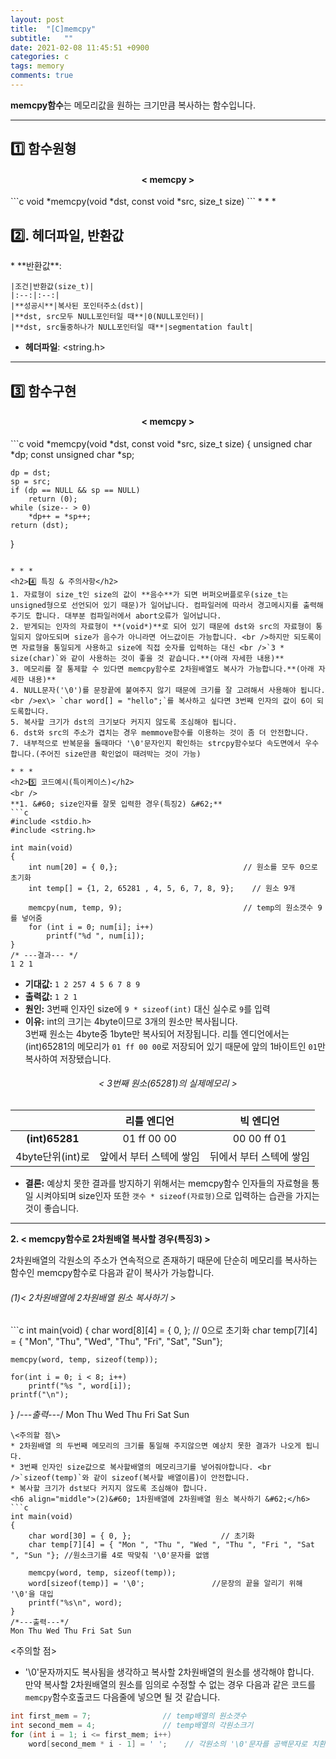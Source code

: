 ```yaml
---
layout: post
title:  "[C]memcpy"
subtitle:   ""
date: 2021-02-08 11:45:51 +0900
categories: c
tags: memory
comments: true
---
```


**memcpy함수**는 메모리값을 원하는 크기만큼 복사하는 함수입니다.

* * *
<h2>1️⃣ 함수원형</h2>
<h4 align="middle">&#60; memcpy &#62;</h4>
```c
void *memcpy(void *dst, const void *src, size_t size)
```
* * *
<h2>2️⃣. 헤더파일, 반환값</h2>
* **반환값**:

    |조건|반환값(size_t)|
    |:--:|:--:|
    |**성공시**|복사된 포인터주소(dst)|
    |**dst, src모두 NULL포인터일 때**|0(NULL포인터)|
    |**dst, src둘중하나가 NULL포인터일 때**|segmentation fault|

* **헤더파일**: &lt;string.h&gt;

* * *
<h2>3️⃣ 함수구현</h2>
<h4 align="middle">&#60; memcpy &#62;</h4>
```c
void *memcpy(void *dst, const void *src, size_t size)
{
	unsigned char       *dp;
	const unsigned char *sp;

	dp = dst;
	sp = src;
	if (dp == NULL && sp == NULL)
		return (0);
	while (size-- > 0)
		*dp++ = *sp++;
	return (dst);
}
```

* * *
<h2>4️⃣ 특징 & 주의사항</h2>
1. 자료형이 size_t인 size의 값이 **음수**가 되면 버퍼오버플로우(size_t는 unsigned형으로 선언되어 있기 때문)가 일어납니다. 컴파일러에 따라서 경고메시지를 출력해주기도 합니다. 대부분 컴파일러에서 abort오류가 일어납니다.
2. 받게되는 인자의 자료형이 **(void*)**로 되어 있기 때문에 dst와 src의 자료형이 통일되지 않아도되며 size가 음수가 아니라면 어느값이든 가능합니다. <br />하지만 되도록이면 자료형을 통일되게 사용하고 size에 직접 숫자를 입력하는 대신 <br />`3 * size(char)`와 같이 사용하는 것이 좋을 것 같습니다.**(아래 자세한 내용)**
3. 메모리를 잘 통제할 수 있다면 memcpy함수로 2차원배열도 복사가 가능합니다.**(아래 자세한 내용)**
4. NULL문자('\0')를 문장끝에 붙여주지 않기 때문에 크기를 잘 고려해서 사용해야 됩니다.<br />ex\> `char word[] = "hello";`를 복사하고 싶다면 3번째 인자의 값이 6이 되도록합니다.
5. 복사할 크기가 dst의 크기보다 커지지 않도록 조심해야 됩니다.
6. dst와 src의 주소가 겹치는 경우 memmove함수를 이용하는 것이 좀 더 안전합니다.
7. 내부적으로 반복문을 돌때마다 '\0'문자인지 확인하는 strcpy함수보다 속도면에서 우수합니다.(주어진 size만큼 확인없이 때려박는 것이 가능)

* * *
<h2>5️⃣ 코드예시(특이케이스)</h2>
<br />
**1. &#60; size인자를 잘못 입력한 경우(특징2) &#62;**
```c
#include <stdio.h>
#include <string.h>

int main(void)
{
	int num[20] = { 0,};							// 원소를 모두 0으로 초기화
	int temp[] = {1, 2, 65281 , 4, 5, 6, 7, 8, 9};    // 원소 9개
	
	memcpy(num, temp, 9);							// temp의 원소갯수 9를 넣어줌
	for (int i = 0; num[i]; i++)
		printf("%d ", num[i]);
}
/* ---결과--- */
1 2 1
```
* **기대값:** `1 2 257 4 5 6 7 8 9`
* **출력값:** `1 2 1`
* **원인:** 3번째 인자인 size에 `9 * sizeof(int)` 대신 실수로 `9`를 입력
* **이유:** int의 크기는 4byte이므로 3개의 원소만 복사됩니다. <br />3번째 원소는 4byte중 1byte만 복사되어 저장됩니다. 리틀 엔디언에서는 (int)65281의 메모리가 `01 ff 00 00`로 저장되어 있기 때문에 앞의 1바이트인 `01`만 복사하여 저장됐습니다.
<h6 align="middle">&#60; 3번째 원소(65281)의 실제메모리 &#62;</h6>

||리틀 엔디언|빅 엔디언|
|:--:|:--:|:--:|
|**(int)65281**|01 ff 00 00|00 00 ff 01|
|4byte단위(int)로|앞에서 부터 스텍에 쌓임|뒤에서 부터 스텍에 쌓임|

* **결론:** 예상치 못한 결과를 방지하기 위해서는 memcpy함수 인자들의 자료형을 통일 시켜야되며 size인자 또한 `갯수 * sizeof(자료형)`으로 입력하는 습관을 가지는 것이 좋습니다.

* * *
**2. &#60; memcpy함수로 2차원배열 복사할 경우(특징3) &#62;**

2차원배열의 각원소의 주소가 연속적으로 존재하기 때문에 단순히 메모리를 복사하는 함수인 memcpy함수로 다음과 같이 복사가 가능합니다.
<h6 align="left">(1)&#60; 2차원배열에 2차원배열 원소 복사하기 &#62;</h6>
```c
int main(void)
{
	char word[8][4] = { 0, };                          //  0으로 초기화
	char temp[7][4] = { "Mon", "Thu", "Wed", "Thu", "Fri", "Sat", "Sun"};

	memcpy(word, temp, sizeof(temp));

	for(int i = 0; i < 8; i++)
		printf("%s ", word[i]);
	printf("\n");
}
/*---출력---*/
Mon Thu Wed Thu Fri Sat Sun 
```
\<주의할 점\>
* 2차원배열 의 두번째 메모리의 크기를 통일해 주지않으면 예상치 못한 결과가 나오게 됩니다.
* 3번째 인자인 size값으로 복사할배열의 메모리크기를 넣어줘야합니다. <br />`sizeof(temp)`와 같이 sizeof(복사할 배열이름)이 안전합니다.
* 복사할 크기가 dst보다 커지지 않도록 조심해야 합니다.
<h6 align="middle">(2)&#60; 1차원배열에 2차원배열 원소 복사하기 &#62;</h6>
```c
int main(void)
{
	char word[30] = { 0, };                    // 초기화
	char temp[7][4] = { "Mon ", "Thu ", "Wed ", "Thu ", "Fri ", "Sat ", "Sun "}; //원소크기를 4로 딱맞춰 '\0'문자를 없앰

	memcpy(word, temp, sizeof(temp));
	word[sizeof(temp)] = '\0';               //문장의 끝을 알리기 위해 '\0'을 대입
	printf("%s\n", word);
}
/*---출력---*/
Mon Thu Wed Thu Fri Sat Sun
```
\<주의할 점\>
* '\0'문자까지도 복사됨을 생각하고 복사할 2차원배열의 원소를 생각해야 합니다.<br />만약 복사할 2차원배열의 원소를 임의로 수정할 수 없는 경우 다음과 같은 코드를 `memcpy`함수호출코드 다음줄에 넣으면 될 것 같습니다.
```c
int first_mem = 7;                // temp배열의 원소갯수
int second_mem = 4;               // temp배열의 각원소크기
for (int i = 1; i <= first_mem; i++)
	word[second_mem * i - 1] = ' ';    // 각원소의 '\0'문자를 공백문자로 치환
```